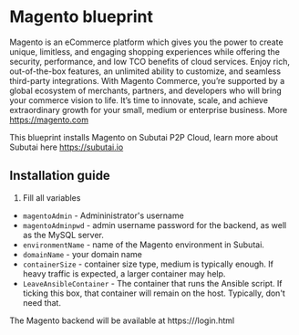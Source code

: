 # Magento blueprint

Magento is an eCommerce platform which gives you the power to create unique, 
limitless, and engaging shopping experiences while offering the security, 
performance, and low TCO benefits of cloud services. Enjoy rich, out-of-the-box
features, an unlimited ability to customize, and seamless third-party 
integrations. With Magento Commerce, you’re supported by a global ecosystem of
merchants, partners, and developers who will bring your commerce vision to life.
It’s time to innovate, scale, and achieve extraordinary growth for your small,
medium or enterprise business. More https://magento.com

This blueprint installs Magento on Subutai P2P Cloud, learn more about Subutai 
here https://subutai.io

## Installation guide

1. Fill all variables
- `magentoAdmin` - Admininistrator's username
- `magentoAdminpwd` - admin username password for the backend, as well as the MySQL server. 
- `environmentName` - name of the Magento environment in Subutai. 
- `domainName` - your domain name
- `containerSize` - container size type, medium is typically enough. If heavy traffic is expected, 
a larger container may help.
- `LeaveAnsibleContainer` - The container that runs the Ansible script. If ticking this box, that
container will remain on the host. Typically, don't need that.

The Magento backend will be available at https://<domainName>/login.html